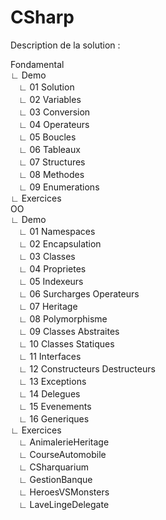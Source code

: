 # CSharp

Description de la solution :

Fondamental  
∟ Demo  
ㅤ∟ 01 Solution  
ㅤ∟ 02 Variables  
ㅤ∟ 03 Conversion  
ㅤ∟ 04 Operateurs  
ㅤ∟ 05 Boucles  
ㅤ∟ 06 Tableaux  
ㅤ∟ 07 Structures  
ㅤ∟ 08 Methodes  
ㅤ∟ 09 Enumerations  
∟ Exercices  
OO  
∟ Demo  
ㅤ∟ 01 Namespaces  
ㅤ∟ 02 Encapsulation  
ㅤ∟ 03 Classes  
ㅤ∟ 04 Proprietes  
ㅤ∟ 05 Indexeurs  
ㅤ∟ 06 Surcharges Operateurs  
ㅤ∟ 07 Heritage  
ㅤ∟ 08 Polymorphisme  
ㅤ∟ 09 Classes Abstraites  
ㅤ∟ 10 Classes Statiques  
ㅤ∟ 11 Interfaces  
ㅤ∟ 12 Constructeurs Destructeurs  
ㅤ∟ 13 Exceptions  
ㅤ∟ 14 Delegues  
ㅤ∟ 15 Evenements  
ㅤ∟ 16 Generiques  
∟ Exercices  
ㅤ∟ AnimalerieHeritage  
ㅤ∟ CourseAutomobile  
ㅤ∟ CSharquarium  
ㅤ∟ GestionBanque  
ㅤ∟ HeroesVSMonsters  
ㅤ∟ LaveLingeDelegate  

